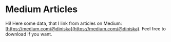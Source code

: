 # Medium Articles

Hi! Here some data, that I link from articles on Medium: [https://medium.com/@diniska](https://medium.com/@diniska). Feel free to download if you want.